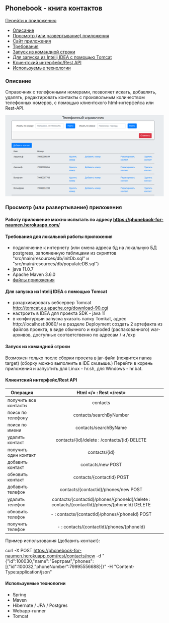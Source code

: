 
 Phonebook - книга контактов
-------------------------------------------


[Перейти к приложению][1]

* [Описание](#Описание)
* [Просмотр (или развертывание) приложения](#Просмотр-(или-развертывание)-приложения)
 * [Сайт приложения][1]
 * [Требования](#Требования-для-локальной-работы-приложения)
 * [Запуск из командной строки](#Запуск-из-командной-строки)
 * [Для запуска из Intelij IDEA с помощью Tomcat](#Для-запуска-из-Intelij-IDEA-с-помощью-Tomcat)
* [Клиентский интерфейс/Rest API](#Клиентский-интерфейс/Rest-API)    
* [Используемые технологии](#Используемые-технологии)
   
### Описание

Справочник с телефонными номерами, позволяет искать, добавлять, удалять, редактировать контакты с произвольным количеством телефонных номеров, с помощью клиентского html-интерфейса или Rest-API. 

![alt-текст][phonebook-interface]

### Просмотр (или развертывание) приложения

#### Работу приложение можно испытать по адресу https://phonebook-for-naumen.herokuapp.com/

#### Требования для локальной работы приложения
* подключение к интернету (или смена адреса бд на локальную БД postgress, заполненную таблицами из скриптов "src/main/resources/db/initDb.sql" и "src/main/resources/db/populateDB.sql")
* java 11.0.7  
* Apache Maven 3.6.0
* [файлы приложения](https://github.com/TjavaistT/phonebook)

#### Для запуска из Intelij IDEA с помощью Tomcat
* разархивировать вебсервер Tomcat http://tomcat.eu.apache.org/download-90.cgi
* настроить в IDEA для проекта SDK - java 11
* в конфигурции запуска указать папку Tomkat, адрес http://localhost:8080/ и в разделе Deployment создать 2 артефакта из файлов проекта, в виде обычного и exploded (распакованного) war-архивов, доступных соответственно по адресам / и /exp 

#### Запуск из командной строки
Возможен только после сборки проекта в jar-файл (появится папка target) (сборку можно выполнить в IDE см.выше.)
Перейти в корень приложения и запустить для Linux - hr.sh, для Windows - hr.bat.

####  Клиентский интерфейс/Rest API 

    
| Операция                          | Html  «/»         :     Rest «/rest»	                       |
| ----------------------------------|:-------------------------------------------------------------:|
| получить все контакты   | contacts	                                                       |  
| поиск по телефону       | contacts/searchByNumber                                |
| поиск по имени          | contacts/searchByName                                   |
| удалить контакт         | contacts/{id}/delete : /contacts/{id} DELETE     |
| получить один контакт   | contacts/{id}                                                       |
| добавить контакт        | contacts/new POST                                          |
| обновить контакт        | contacts/{contactId} POST                                |
| добавить телефон        | contacts/{contactid}/phones/new POST            |
| удалить телефон         | contacts/{contactid}/phones/{phoneId}/delete	: contacts/{contactId}/phones/{phoneId} DELETE                 |
| обновить телефон        |  - : contacts/{contactId}/phones/{phoneId} POST |
| получить телефон        |  - :  contacts/{contactId}/phones/{phoneId}          |

Пример использования (добавить контакт):

curl -X POST https://phonebook-for-naumen.herokuapp.com/rest/contacts/new -d "{\"id\":100030,\"name\":\"Бертрам\",\"phones\":[{\"id\":100032,\"phoneNumber\":79995556688}]}" -H "Content-Type:application/json"

#### Используемые технологии
* Spring
* Maven
* Hibernate / JPA / Postgres
* Webapp-runner
* Tomcat

[1]: https://phonebook-for-naumen.herokuapp.com
[phonebook-interface]: https://github.com/TjavaistT/phonebook/blob/master/phonebook-interface.png "Интерфейс приложения"
